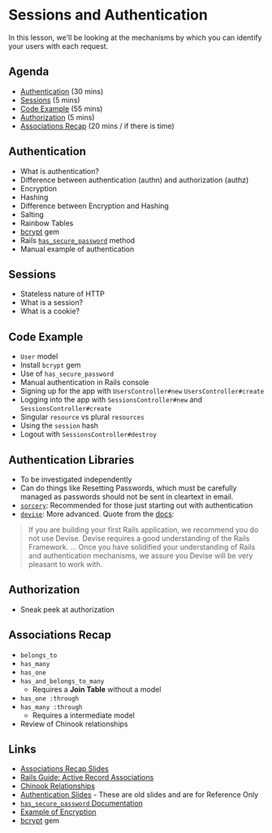 # Sessions and Authentication

In this lesson, we'll be looking at the mechanisms by which you can identify your users with each request.

## Agenda

* [Authentication](#authentication) (30 mins)
* [Sessions](#sessions) (5 mins)
* [Code Example](#code-example) (55 mins)
* [Authorization](#authorization) (5 mins)
* [Associations Recap](#associations-recap) (20 mins / if there is time)

## Authentication

* What is authentication?
* Difference between authentication (authn) and authorization (authz)
* Encryption
* Hashing
* Difference between Encryption and Hashing
* Salting
* Rainbow Tables
* [bcrypt](https://github.com/codahale/bcrypt-ruby) gem
* Rails [`has_secure_password`](http://api.rubyonrails.org/classes/ActiveModel/SecurePassword/ClassMethods.html) method
* Manual example of authentication

## Sessions

* Stateless nature of HTTP
* What is a session?
* What is a cookie?

## Code Example

* `User` model
* Install `bcrypt` gem
* Use of `has_secure_password`
* Manual authentication in Rails console
* Signing up for the app with `UsersController#new` `UsersController#create`
* Logging into the app with `SessionsController#new` and `SessionsController#create`
* Singular `resource` vs plural `resources`
* Using the `session` hash
* Logout with `SessionsController#destroy`

## Authentication Libraries

* To be investigated independently
* Can do things like Resetting Passwords, which must be carefully managed as passwords should not be sent in cleartext in email.
* [`sorcery`](https://github.com/Sorcery/sorcery): Recommended for those just starting out with authentication
* [`devise`](https://github.com/plataformatec/devise): More advanced. Quote from the [docs](https://github.com/plataformatec/devise#starting-with-rails): 
  
> If you are building your first Rails application, we recommend you do not use Devise. Devise requires a good understanding of the Rails Framework. ... Once you have solidified your understanding of Rails and authentication mechanisms, we assure you Devise will be very pleasant to work with.

## Authorization

* Sneak peek at authorization

## Associations Recap

* `belongs_to`
* `has_many`
* `has_one`
* `has_and_belongs_to_many`
  * Requires a **Join Table** without a model
* `has_one :through`
* `has_many :through`
  * Requires a intermediate model
* Review of Chinook relationships

## Links

* [Associations Recap Slides](http://bitmakerlabs.s3.amazonaws.com/slides/cohort9/Associations%20recap.pdf)
* [Rails Guide: Active Record Associations](http://guides.rubyonrails.org/association_basics.html)
* [Chinook Relationships](http://bitmakerlabs.s3.amazonaws.com/slides/cohort9/chinook.pdf)
* [Authentication Slides](http://bitmakerlabs.s3.amazonaws.com/slides/cohort9/Authentication.pdf) - These are old slides and are for Reference Only
* [`has_secure_password` Documentation](http://api.rubyonrails.org/classes/ActiveModel/SecurePassword/ClassMethods.html)
* [Example of Encryption](https://www.education.com/files/438801_438900/438850/invent-a-secret-code-350x440.jpg)
* [bcrypt](https://github.com/codahale/bcrypt-ruby) gem

